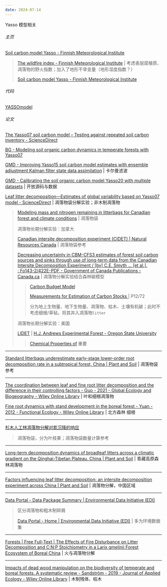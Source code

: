 ```yaml
---
date: 2024-07-14
---
```


Yasso 模型相关

###### 主页

[Soil carbon model Yasso - Finnish Meteorological Institute](https://en.ilmatieteenlaitos.fi/yasso)

> [The wildfire index - Finnish Meteorological Institute](https://en.ilmatieteenlaitos.fi/wildfire-index) | 考虑表层腐殖质、凋落物的野火指数；加入了地形干旱变量（地形湿度指数？）
> 
> [Soil carbon model Yasso - Finnish Meteorological Institute](https://en.ilmatieteenlaitos.fi/yasso-description)

###### 代码

[YASSOmodel](https://github.com/YASSOmodel)

###### 论文

[The Yasso07 soil carbon model – Testing against repeated soil carbon inventory - ScienceDirect](https://www.sciencedirect.com/science/article/pii/S0378112712005257)

[BG - Modeling soil organic carbon dynamics in temperate forests with Yasso07](https://bg.copernicus.org/articles/16/1955/2019/)

[GMD - Improving Yasso15 soil carbon model estimates with ensemble adjustment Kalman filter state data assimilation](https://gmd.copernicus.org/articles/13/5959/2020/) | 卡尔曼滤波

[GMD - Calibrating the soil organic carbon model Yasso20 with multiple datasets](https://gmd.copernicus.org/articles/15/1735/2022/) | 开放源码与数据

[Leaf litter decomposition—Estimates of global variability based on Yasso07 model - ScienceDirect](https://www.sciencedirect.com/science/article/pii/S030438000900386X) | 凋落物袋分解实验；非木制凋落物

> [Modeling mass and nitrogen remaining in litterbags for Canadian forest and climate conditions](https://cdnsciencepub.com/doi/10.4141/S06-034) | 凋落物袋
>
> 凋落物长期分解实验：加拿大
> 
> [Canadian intersite decomposition experiment (CIDET) | Natural Resources Canada](https://cfs.nrcan.gc.ca/projects/76) | 凋落物袋参考
>
> [Decreasing uncertainty in CBM-CFS3 estimates of forest soil carbon sources and sinks through use of long-term data from the Canadian Intersite Decomposition Experiment / [by] C.E. Smyth ... [et al.]. : Fo143-2/422E-PDF - Government of Canada Publications - Canada.ca](https://publications.gc.ca/site/eng/9.566679/publication.html) | 凋落物分解实验结合森林碳模型
>
> > [Carbon Budget Model](https://natural-resources.canada.ca/climate-change/climate-change-impacts-forests/carbon-accounting/carbon-budget-model/13107)
> >
> > [Measurements for Estimation of Carbon Stocks ](https://unfccc.int/resource/docs/publications/cdm_afforestation_field-manual_web.pdf) | P12/72
> > 
> > 分为地上生物量、地下生物量、凋落物、枯木、土壤有机碳；此时不考虑细根/草毡，将其并入凋落物`litter`
>
> 凋落物长期分解实验：美国
>
> [LIDET](https://andrewsforest.oregonstate.edu/sites/default/files/lter/pubs/webdocs/reports/lidet.htm) | [H.J. Andrews Experimental Forest - Oregon State University](https://andrewsforest.oregonstate.edu/)
>
> > [Chemical Properties of](https://andrewsforest.oregonstate.edu/sites/default/files/lter/pubs/webdocs/reports/lidet/lidet_supplies.htm) 重要
> 

------

[Standard litterbags underestimate early-stage lower-order root decomposition rate in a subtropical forest, China | Plant and Soil](https://link.springer.com/article/10.1007/s11104-021-05098-2) | 凋落物袋参考

------

[The coordination between leaf and fine root litter decomposition and the difference in their controlling factors - Guo - 2021 - Global Ecology and Biogeography - Wiley Online Library](https://onlinelibrary.wiley.com/doi/10.1111/geb.13384) | 叶和细根凋落物

[Fine root dynamics with stand development in the boreal forest - Yuan - 2012 - Functional Ecology - Wiley Online Library](https://besjournals.onlinelibrary.wiley.com/doi/full/10.1111/j.1365-2435.2012.02007.x) | 北方森林 细根

------

[杉木人工林凋落物分解对氮沉降的响应](https://www.ecologica.cn/stxb/ch/html/2019/21/stxb201807271608.htm)

> 凋落物袋，分为叶枝果；凋落物袋数量计算参考

------

[Long-term decomposition dynamics of broadleaf litters across a climatic gradient on the Qinghai-Tibetan Plateau, China | Plant and Soil](https://link.springer.com/article/10.1007/s11104-021-05018-4) | 青藏高原森林凋落物

------

[Factors influencing leaf litter decomposition: an intersite decomposition experiment across China | Plant and Soil](https://link.springer.com/article/10.1007/s11104-008-9658-5) | 凋落物分解，中国区域

------

[Data Portal - Data Package Summary | Environmental Data Initiative (EDI)](https://portal.edirepository.org/nis/mapbrowse?packageid=knb-lter-and.4032.10)

> 区分凋落物和粗木制碎屑
>
> [Data Portal - Home | Environmental Data Initiative (EDI)](https://portal.edirepository.org/nis/home.jsp) | 多为环境数据集

------

[Forests | Free Full-Text | The Effects of Fire Disturbance on Litter Decomposition and C:N:P Stoichiometry in a Larix gmelinii Forest Ecosystem of Boreal China](https://www.mdpi.com/1999-4907/13/7/1029) | 火与凋落物分解

------

[Impacts of dead wood manipulation on the biodiversity of temperate and boreal forests. A systematic review - Sandström - 2019 - Journal of Applied Ecology - Wiley Online Library](https://besjournals.onlinelibrary.wiley.com/doi/full/10.1111/1365-2664.13395) | 木制残体、枯木